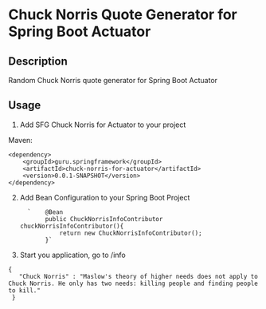 # Chuck Norris Quote Generator for Spring Boot Actuator

## Description
Random Chuck Norris quote generator for Spring Boot Actuator 

## Usage
1. Add SFG Chuck Norris for Actuator to your project

Maven:

```
<dependency>
    <groupId>guru.springframework</groupId>
    <artifactId>chuck-norris-for-actuator</artifactId>
    <version>0.0.1-SNAPSHOT</version>
</dependency>
```
         
2. Add Bean Configuration to your Spring Boot Project
         
         `    @Bean
              public ChuckNorrisInfoContributor chuckNorrisInfoContributor(){
                  return new ChuckNorrisInfoContributor();
              }`
              
3. Start you application, go to /info

```
{
   "Chuck Norris" : "Maslow's theory of higher needs does not apply to Chuck Norris. He only has two needs: killing people and finding people to kill."
 }
 ```
